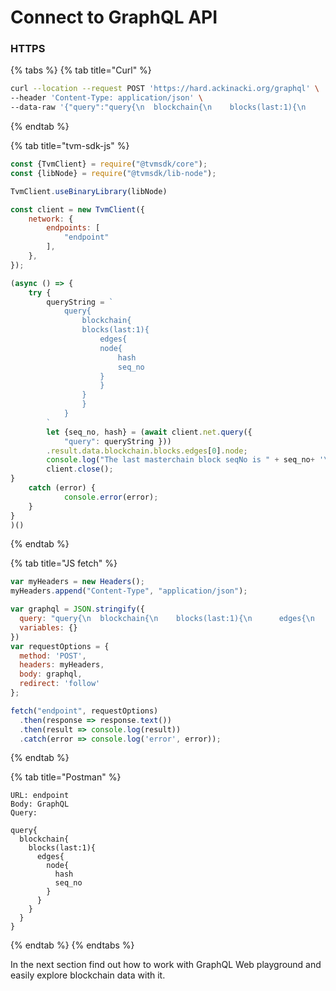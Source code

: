 # Connect to GraphQL API

### HTTPS

{% tabs %}
{% tab title="Curl" %}
```bash
curl --location --request POST 'https://hard.ackinacki.org/graphql' \
--header 'Content-Type: application/json' \
--data-raw '{"query":"query{\n  blockchain{\n    blocks(last:1){\n      edges{\n        node{\n          hash\n          seq_no\n        }\n      }\n    }\n  }\n}","variables":{}}'
```
{% endtab %}

{% tab title="tvm-sdk-js" %}
```javascript
const {TvmClient} = require("@tvmsdk/core");
const {libNode} = require("@tvmsdk/lib-node");

TvmClient.useBinaryLibrary(libNode)

const client = new TvmClient({
    network: {
        endpoints: [
            "endpoint"
        ],
    },
});

(async () => {
    try {
        queryString = `
            query{
                blockchain{
                blocks(last:1){
                    edges{
                    node{
                        hash
                        seq_no
                    }
                    }
                }
                }
            }
        `
        let {seq_no, hash} = (await client.net.query({ 
            "query": queryString }))
        .result.data.blockchain.blocks.edges[0].node;
        console.log("The last masterchain block seqNo is " + seq_no+ '\n' + "the hash is" + hash);
        client.close();
}
    catch (error) {
            console.error(error);
    }
}
)()
```
{% endtab %}

{% tab title="JS fetch" %}
```javascript
var myHeaders = new Headers();
myHeaders.append("Content-Type", "application/json");

var graphql = JSON.stringify({
  query: "query{\n  blockchain{\n    blocks(last:1){\n      edges{\n        node{\n          hash\n          seq_no\n        }\n      }\n    }\n  }\n}",
  variables: {}
})
var requestOptions = {
  method: 'POST',
  headers: myHeaders,
  body: graphql,
  redirect: 'follow'
};

fetch("endpoint", requestOptions)
  .then(response => response.text())
  .then(result => console.log(result))
  .catch(error => console.log('error', error));
```
{% endtab %}

{% tab title="Postman" %}
```
URL: endpoint
Body: GraphQL
Query:

query{
  blockchain{
    blocks(last:1){
      edges{
        node{
          hash
          seq_no
        }
      }
    }
  }
}
```
{% endtab %}
{% endtabs %}

In the next section find out how to work with GraphQL Web playground and easily explore blockchain data with it.
